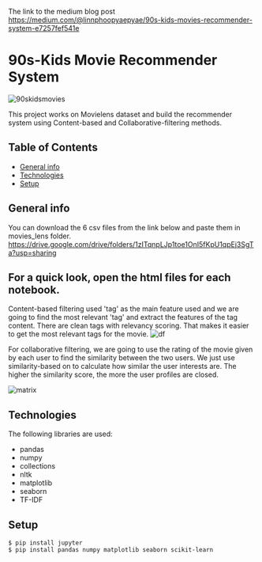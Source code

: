 The link to the medium blog post
https://medium.com/@linnphoopyaepyae/90s-kids-movies-recommender-system-e7257fef541e

# 90s-Kids Movie Recommender System

![90skidsmovies](https://user-images.githubusercontent.com/20230956/125284756-e0451280-e33f-11eb-9a24-aa57eb02e7d1.png)


This project works on Movielens dataset and build the recommender system using Content-based and Collaborative-filtering methods.

## Table of Contents
* [General info](#general-info)
* [Technologies](#technologies)
* [Setup](#setup)

## General info

You can download the 6 csv files from the link below and paste them in movies_lens folder.
https://drive.google.com/drive/folders/1zITqnpLJp1toe1OnI5fKpU1qpEj3SgTa?usp=sharing

## For a quick look, open the html files for each notebook.

Content-based filtering used 'tag' as the main feature used and we are going to find the most relevant 'tag' and extract the features of the tag content. There are clean tags with relevancy scoring. That makes it easier to get the most relevant tags for the movie.
![df](https://user-images.githubusercontent.com/20230956/125285760-fdc6ac00-e340-11eb-9d3a-34e9b25e65e4.png)

For collaborative filtering, we are going to use the rating of the movie given by each user to find the similarity between the two users. We just use similarity-based on to calculate how similar the user interests are. The higher the similarity score, the more the user profiles are closed.

![matrix](https://user-images.githubusercontent.com/20230956/125285847-1767f380-e341-11eb-967f-40baa329e408.png)


## Technologies
The following libraries are used:
* pandas
* numpy
* collections
* nltk
* matplotlib
* seaborn
* TF-IDF

## Setup
```
$ pip install jupyter
$ pip install pandas numpy matplotlib seaborn scikit-learn
```
